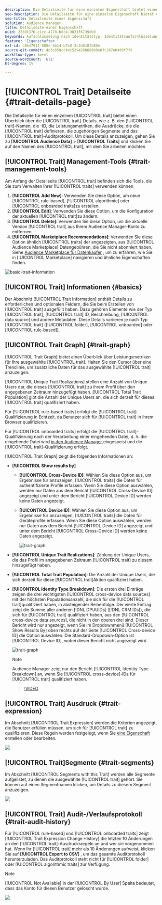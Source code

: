```yaml
---
description: Die Detailseite für eine einzelne Eigenschaft bietet einen Überblick über Informationen wie Eigenschaftsname, ID, Leistungsmetriken, Ausdrücke, die die Eigenschaft definieren, Segmente, zu denen sie gehört, und das Eigenschafts-Auditprotokoll. Um diese Details anzuzeigen, gehen Sie zu Zielgruppendaten > Eigenschaften und klicken Sie auf den Namen der Eigenschaft, mit der Sie arbeiten möchten.
seo-description: Die Detailseite für eine einzelne Eigenschaft bietet einen Überblick über Informationen wie Eigenschaftsname, ID, Leistungsmetriken, Ausdrücke, die die Eigenschaft definieren, Segmente, zu denen sie gehört, und das Eigenschafts-Auditprotokoll. Um diese Details anzuzeigen, gehen Sie zu Zielgruppendaten > Eigenschaften und klicken Sie auf den Namen der Eigenschaft, mit der Sie arbeiten möchten.
seo-title: Detailseite einer Eigenschaft
solution: Audience Manager
title: Detailseite einer Eigenschaft
uuid: 23301376-c1cc-4778-b8c4-9831f6739db9
keywords: Aufschlüsselung nach Identitätstyp, Identitätsaufschlüsselung, Berichte zur Zielgruppenidentität, geräteübergreifend, geräteübergreifende ID, Geräte-ID
feature: 'Eigenschaften '
exl-id: c0b4791f-885e-4b14-b7e8-3c2d618fb80e
source-git-commit: 4d3c859cc4dc5294286680b0e63c287e0409f7fd
workflow-type: tm+mt
source-wordcount: '671'
ht-degree: 1%

---
```


# [!UICONTROL Trait] Detailseite  {#trait-details-page}

Die Detailseite für einen einzelnen [!UICONTROL trait] bietet einen Überblick über die [!UICONTROL trait]-Details, wie z. B. den [!UICONTROL trait]-Namen, die -ID, die Leistungsmetriken, die Ausdrücke, die die [!UICONTROL trait] definieren, die zugehörigen Segmente und das [!UICONTROL trait]-Auditprotokoll. Um diese Details anzuzeigen, gehen Sie zu **[!UICONTROL Audience Data]** > **[!UICONTROL Traits]** und klicken Sie auf den Namen des [!UICONTROL trait], mit dem Sie arbeiten möchten.

## [!UICONTROL Trait] Management-Tools  {#trait-management-tools}

Am Anfang der Detailseite [!UICONTROL trait] befinden sich die Tools, die Sie zum Verwalten Ihrer [!UICONTROL traits] verwenden können:

1. **[!UICONTROL Add New]**: Verwenden Sie diese Option, um neue  [!UICONTROL rule-based],  [!UICONTROL algorithmic] oder  [!UICONTROL onboarded traits]zu erstellen.
2. **[!UICONTROL Edit]**: Verwenden Sie diese Option, um die Konfiguration der aktuellen  [!UICONTROL trait]zu ändern.
3. **[!UICONTROL Delete]**: Verwenden Sie diese Option, um die aktuelle Version  [!UICONTROL trait] aus Ihrem Audience Manager-Konto zu entfernen.
4. **[!UICONTROL Marketplace Recommendations]**: Verwenden Sie diese Option ähnlich  [!UICONTROL traits] der angezeigten, aus  [!UICONTROL Audience Marketplace] Datengebühren, die Sie nicht abonniert haben. Siehe [Audience Marketplace für Datenkäufer](../audience-marketplace/marketplace-data-buyers/marketplace-data-buyers.md) , um zu erfahren, wie Sie in [!UICONTROL Marketplace] navigieren und ähnliche Eigenschaften finden.

![basic-trait-information](assets/basic-trait-information.png)

## [!UICONTROL Trait] Informationen {#basics}

Der Abschnitt [!UICONTROL Trait Information] enthält Details zu erforderlichen und optionalen Feldern, die Sie beim Erstellen von [!UICONTROL trait] ausgefüllt haben. Dazu gehören Elemente wie der Typ [!UICONTROL trait], [!UICONTROL trait] ID, Beschreibung, [!UICONTROL data source] und andere Metadaten. Diese Details variieren je nach Typ [!UICONTROL trait] ([!UICONTROL folder], [!UICONTROL onboarded] oder [!UICONTROL rule-based]).

## [!UICONTROL Trait Graph] {#trait-graph}

[!UICONTROL Trait Graph] bietet einen Überblick über Leistungsmetriken für Ihre ausgewählte [!UICONTROL trait]. Halten Sie den Cursor über eine Trendlinie, um zusätzliche Daten für das ausgewählte [!UICONTROL trait] anzuzeigen.

[!UICONTROL Unique Trait Realizations] stellen eine Anzahl von Unique Users dar, die dieses  [!UICONTROL trait] zu ihrem Profil über den angegebenen Zeitraum hinzugefügt haben. [!UICONTROL Total Trait Population] gibt die Anzahl der Unique Users an, die sich derzeit für dieses [!UICONTROL trait] qualifiziert haben.

Für [!UICONTROL rule-based traits] erfolgt die [!UICONTROL trait]-Qualifizierung in Echtzeit, da Benutzer sich für [!UICONTROL trait] in ihrem Browser qualifizieren.

Für [!UICONTROL onboarded traits] erfolgt die [!UICONTROL trait]-Qualifizierung nach der Verarbeitung einer eingehenden Datei, d. h. die eingehende Datei wird [in den Audience Manager ](../../faq/faq-inbound-data-ingestion.md) eingespeist und die [!UICONTROL trait]-Qualifizierung erfolgt.

[!UICONTROL Trait Graph] zeigt die folgenden Informationen an:

* **[!UICONTROL Show results by]**
   * **[!UICONTROL Cross-Device ID]**: Wählen Sie diese Option aus, um Ergebnisse für anzuzeigen,  [!UICONTROL traits] die Daten für authentifizierte Profile erfassen. Wenn Sie diese Option auswählen, werden nur Daten aus dem Bericht [!UICONTROL Cross-Device ID] angezeigt und unter dem Bericht [!UICONTROL Device ID] werden keine Daten angezeigt.
   * **[!UICONTROL Device ID]**: Wählen Sie diese Option aus, um Ergebnisse für anzuzeigen,  [!UICONTROL traits] die Daten für Geräteprofile erfassen. Wenn Sie diese Option auswählen, werden nur Daten aus dem Bericht [!UICONTROL Device ID] angezeigt und unter dem Bericht [!UICONTROL Cross-Device ID] werden keine Daten angezeigt.

      ![trait-graph](assets/trait-summary.gif)

* **[!UICONTROL Unique Trait Realizations]**: Zählung der Unique Users, die das Profil im angegebenen Zeitraum  [!UICONTROL trait] zu diesem hinzugefügt haben.
* **[!UICONTROL Total Trait Population]**: Die Anzahl der Unique Users, die sich derzeit für diese  [!UICONTROL trait]Aktion qualifiziert haben.

* **[!UICONTROL Identity Type Breakdown]**: Die ersten drei Einträge zeigen die drei wichtigsten  [!UICONTROL cross-device data sources] mit der höchsten Populationsanzahl, die sich für die  [!UICONTROL trait]qualifiziert haben, in absteigender Reihenfolge. Der vierte Eintrag zeigt die Summe aller anderen [!DNL DPUUIDs] ([!DNL CRM IDs]), die sich für [!UICONTROL trait] qualifiziert haben, aus den [!UICONTROL cross-device data sources], die nicht in den oberen drei sind. Dieser Bericht wird nur angezeigt, wenn Sie im Dropdownmenü [!UICONTROL Show Results By] oben rechts auf der Seite [!UICONTROL Cross-device ID] die Option  auswählen. Die Standard-Dropdown-Option ist [!UICONTROL Device ID], wobei dieser Bericht nicht angezeigt wird.

   ![trait-graph](assets/trait-identity.png)

   >[!NOTE]
   >
   >Audience Manager zeigt nur den Bericht [!UICONTROL Identity Type Breakdown] an, wenn Sie [!UICONTROL cross-device]-IDs für [!UICONTROL trait] qualifiziert haben.

   >[!VIDEO](https://video.tv.adobe.com/v/27977/)

## [!UICONTROL Trait] Ausdruck {#trait-expression}

Im Abschnitt [!UICONTROL Trait Expression] werden die Kriterien angezeigt, die Benutzer erfüllen müssen, um sich für [!UICONTROL trait] zu qualifizieren. Diese Regeln werden festgelegt, wenn Sie [eine Eigenschaft](../../features/traits/about-trait-builder.md) erstellen oder bearbeiten.

![](assets/traitExpression.png)

## [!UICONTROL Trait]Segmente {#trait-segments}

Im Abschnitt [!UICONTROL Segments with this Trait] werden alle Segmente aufgelistet, zu denen die ausgewählte [!UICONTROL trait] gehört. Sie können auf einen Segmentnamen klicken, um Details zu diesem Segment anzuzeigen.

![](assets/traitSegments.png)

## [!UICONTROL Trait] Audit-/Verlaufsprotokoll  {#trait-audit-history}

Für [!UICONTROL rule-based] und [!UICONTROL onboarded traits] zeigt [!UICONTROL Trait Expression Change History] die letzten 10 Änderungen an den [!UICONTROL trait]-Ausdrucksregeln an und wer sie vorgenommen hat. Wenn Ihr [!UICONTROL trait] mehr als 10 Änderungen aufweist, klicken Sie auf **[!UICONTROL Export to CSV]** , um das gesamte Auditprotokoll herunterzuladen. Das Auditprotokoll steht nicht für [!UICONTROL folder] oder [!UICONTROL algorithmic traits] zur Verfügung.

>[!NOTE]
>
>[!UICONTROL Not Available] in der  [!UICONTROL By User] Spalte bedeutet, dass das Konto für diesen Benutzer gelöscht wurde.

![](assets/traitHistory.png)

